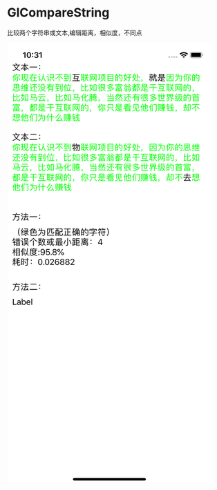 # GlCompareString
比较两个字符串或文本,编辑距离，相似度，不同点


![image](https://github.com/gleeeli/GlCompareString/blob/master/GlcompareEffect.png)
